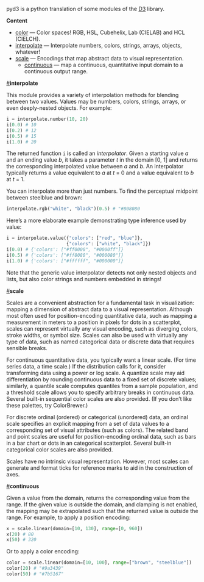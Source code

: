 pyd3 is a python translation of some modules of the [D3](https://github.com/d3)
library.

**Content**

  * [color]()   — Color spaces! RGB, HSL, Cubehelix, Lab (CIELAB) and HCL (CIELCH).
  * [interpolate](#interpolate) — Interpolate numbers, colors, strings, arrays, objects, whatever!
  * [scale](#scale) — Encodings that map abstract data to visual representation.
    * [continuous](#continuous) — map a continuous, quantitative input domain to a continuous output range.
  
<a name="interpolate" href="#interpolate">#</a><b>interpolate</b>

This module provides a variety of interpolation methods for blending between
two values. Values may be numbers, colors, strings, arrays, or even
deeply-nested objects. For example:

```python
i = interpolate.number(10, 20)
i(0.0) # 10
i(0.2) # 12
i(0.5) # 15
i(1.0) # 20
```

The returned function `i` is called an *interpolator*. Given a starting value
*a* and an ending value *b*, it takes a parameter *t* in the domain [0, 1] and
returns the corresponding interpolated value between *a* and *b*. An
interpolator typically returns a value equivalent to *a* at *t* = 0 and a value
equivalent to *b* at *t* = 1.

You can interpolate more than just numbers. To find the perceptual midpoint
between steelblue and brown:

```python
interpolate.rgb("white", "black")(0.5) # "#808080
```

Here’s a more elaborate example demonstrating type inference used by value:

```python
i = interpolate.value({"colors": ["red", "blue"]},
                      {"colors": ["white", "black"]})
i(0.0) # {'colors': ["#ff0000", "#0000ff"]}
i(0.5) # {'colors': ["#ff8080", "#000080"]}
i(1.0) # {'colors': ["#ffffff", "#000000"]}
```

Note that the generic value interpolator detects not only nested objects and
lists, but also color strings and numbers embedded in strings!


<a name="scale" href="#scale">#</a><b>scale</b>

Scales are a convenient abstraction for a fundamental task in
visualization: mapping a dimension of abstract data to a visual
representation. Although most often used for position-encoding quantitative
data, such as mapping a measurement in meters to a position in pixels for dots
in a scatterplot, scales can represent virtually any visual encoding, such as
diverging colors, stroke widths, or symbol size. Scales can also be used with
virtually any type of data, such as named categorical data or discrete data
that requires sensible breaks.

For continuous quantitative data, you typically want a linear scale. (For time
series data, a time scale.) If the distribution calls for it, consider
transforming data using a power or log scale. A quantize scale may aid
differentiation by rounding continuous data to a fixed set of discrete values;
similarly, a quantile scale computes quantiles from a sample population, and a
threshold scale allows you to specify arbitrary breaks in continuous
data. Several built-in sequential color scales are also provided. (If you don’t
like these palettes, try ColorBrewer.)

For discrete ordinal (ordered) or categorical (unordered) data, an ordinal
scale specifies an explicit mapping from a set of data values to a
corresponding set of visual attributes (such as colors). The related band and
point scales are useful for position-encoding ordinal data, such as bars in a
bar chart or dots in an categorical scatterplot. Several built-in categorical
color scales are also provided.

Scales have no intrinsic visual representation. However, most scales can
generate and format ticks for reference marks to aid in the construction of
axes.

<a name="continuous" href="#continuous">#</a><b>continuous</b>

Given a value from the domain, returns the corresponding value from the
range. If the given value is outside the domain, and clamping is not
enabled, the mapping may be extrapolated such that the returned value is
outside the range. For example, to apply a position encoding:

```python
x = scale.linear(domain=[10, 130], range=[0, 960])
x(20) # 80
x(50) # 320
```

Or to apply a color encoding:

```python
color = scale.linear(domain=[10, 100], range=["brown", "steelblue"])
color(20) # "#9a3439"
color(50) # "#7b5167"
```
